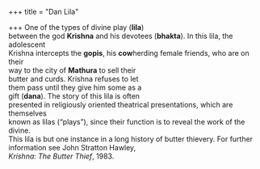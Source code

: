 +++
title = "Dan Lila"

+++
One of the types of divine play (**lila**)  
between the god **Krishna** and his devotees (**bhakta**). In this lila, the adolescent  
Krishna intercepts the **gopis**, his **cow**herding female friends, who are on their  
way to the city of **Mathura** to sell their  
butter and curds. Krishna refuses to let  
them pass until they give him some as a  
gift (**dana**). The story of this lila is often  
presented in religiously oriented theatrical presentations, which are themselves  
known as lilas (“plays”), since their function is to reveal the work of the divine.  
This lila is but one instance in a long history of butter thievery. For further information see John Stratton Hawley,  
*Krishna*: *The Butter Thief*, 1983.